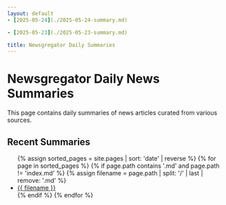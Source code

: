 ```yaml
---
layout: default
- [2025-05-24](./2025-05-24-summary.md)

- [2025-05-23](./2025-05-23-summary.md)

title: Newsgregator Daily Summaries
---
```


# Newsgregator Daily News Summaries

This page contains daily summaries of news articles curated from various sources.

## Recent Summaries

<ul>
{% assign sorted_pages = site.pages | sort: 'date' | reverse %}
{% for page in sorted_pages %}
    {% if page.path contains '.md' and page.path != 'index.md' %}
        {% assign filename = page.path | split: '/' | last | remove: '.md' %}
        <li>
          <a href="{{ site.baseurl }}/{{ filename }}.html">{{ filename }}</a>
        </li>
    {% endif %}
{% endfor %}
</ul>
